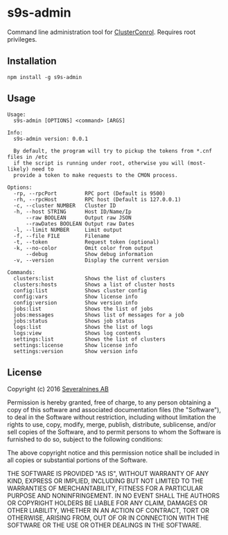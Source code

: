 # s9s-admin

Command line administration tool for [ClusterConrol](http://severalnines.com/product/clustercontrol). Requires root privileges.

## Installation

```
npm install -g s9s-admin
```

## Usage

```
Usage:
  s9s-admin [OPTIONS] <command> [ARGS]

Info:
  s9s-admin version: 0.0.1

  By default, the program will try to pickup the tokens from *.cnf files in /etc
  if the script is running under root, otherwise you will (most-likely) need to
  provide a token to make requests to the CMON process.

Options:
  -rp, --rpcPort         RPC port (Default is 9500)
  -rh, --rpcHost         RPC host (Default is 127.0.0.1)
  -c, --cluster NUMBER   Cluster ID
  -h, --host STRING      Host ID/Name/Ip
      --raw BOOLEAN      Output raw JSON
      --rawDates BOOLEAN Output raw Dates
  -l, --limit NUMBER     Limit output
  -f, --file FILE        Filename
  -t, --token            Request token (optional)
  -k, --no-color         Omit color from output
      --debug            Show debug information
  -v, --version          Display the current version

Commands:
  clusters:list          Shows the list of clusters
  clusters:hosts         Shows a list of cluster hosts
  config:list            Shows cluster config
  config:vars            Show license info
  config:version         Show version info
  jobs:list              Shows the list of jobs
  jobs:messages          Shows list of messages for a job
  jobs:status            Shows job status
  logs:list              Shows the list of logs
  logs:view              Shows log contents
  settings:list          Shows the list of clusters
  settings:license       Show license info
  settings:version       Show version info
```

## License

Copyright (c) 2016 [Severalnines AB](http://severalnines.com)

Permission is hereby granted, free of charge, to any person obtaining a copy of this software and associated documentation files (the "Software"), to deal in the Software without restriction, including without limitation the rights to use, copy, modify, merge, publish, distribute, sublicense, and/or sell copies of the Software, and to permit persons to whom the Software is furnished to do so, subject to the following conditions:

The above copyright notice and this permission notice shall be included in all copies or substantial portions of the Software.

THE SOFTWARE IS PROVIDED "AS IS", WITHOUT WARRANTY OF ANY KIND, EXPRESS OR IMPLIED, INCLUDING BUT NOT LIMITED TO THE WARRANTIES OF MERCHANTABILITY, FITNESS FOR A PARTICULAR PURPOSE AND NONINFRINGEMENT. IN NO EVENT SHALL THE AUTHORS OR COPYRIGHT HOLDERS BE LIABLE FOR ANY CLAIM, DAMAGES OR OTHER LIABILITY, WHETHER IN AN ACTION OF CONTRACT, TORT OR OTHERWISE, ARISING FROM, OUT OF OR IN CONNECTION WITH THE SOFTWARE OR THE USE OR OTHER DEALINGS IN THE SOFTWARE.